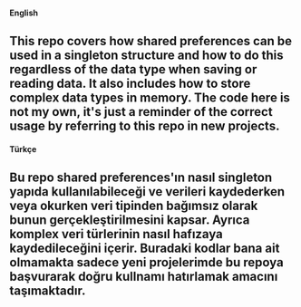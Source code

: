 #### English

## This repo covers how shared preferences can be used in a singleton structure and how to do this regardless of the data type when saving or reading data. It also includes how to store complex data types in memory. The code here is not my own, it's just a reminder of the correct usage by referring to this repo in new projects.

#### Türkçe

## Bu repo shared preferences'ın nasıl singleton yapıda kullanılabileceği ve verileri kaydederken veya okurken veri tipinden bağımsız olarak bunun gerçekleştirilmesini kapsar. Ayrıca komplex veri türlerinin nasıl hafızaya kaydedileceğini içerir. Buradaki kodlar bana ait olmamakta sadece yeni projelerimde bu repoya başvurarak doğru kullnamı hatırlamak amacını taşımaktadır.
